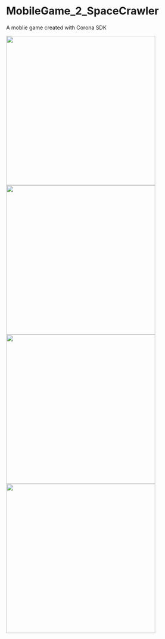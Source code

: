 # MobileGame_2_SpaceCrawler
A moblie game created with Corona SDK

<p>
  <img src="https://github.com/LukasVoeller/MobileGame_1_SpaceCrawler/blob/master/images/Screenshot_2017-05-04-15-35-50.png" width="400"/>
  <img src="https://github.com/LukasVoeller/MobileGame_1_SpaceCrawler/blob/master/images/Screenshot_2017-05-04-15-36-05.png" width="400"/>
  <img src="https://github.com/LukasVoeller/MobileGame_1_SpaceCrawler/blob/master/images/Screenshot_2017-05-04-15-36-53.png" width="400"/>
  <img src="https://github.com/LukasVoeller/MobileGame_1_SpaceCrawler/blob/master/images/Screenshot_2017-05-04-15-37-24.png" width="400"/>
</p>

